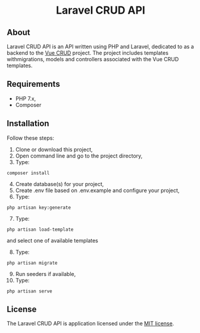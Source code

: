 <h1 align="center">Laravel CRUD API</h1>

## About

Laravel CRUD API is an API written using PHP and Laravel, dedicated to as a backend to the <a href="https://github.com/szczepanmasny/vue-crud">Vue CRUD</a> project. The project includes templates withmigrations, models and controllers associated with the Vue CRUD templates.

## Requirements
- PHP 7.x,
- Composer

## Installation

Follow these steps:
1. Clone or download this project,
2. Open command line and go to the project directory,
3. Type:
```
composer install
```
4. Create database(s) for your project,
5. Create .env file based on .env.example and configure your project,
6. Type:
```
php artisan key:generate
```
7. Type:
```
php artisan load-template
```
and select one of available templates

8. Type:
```
php artisan migrate
```
9. Run seeders if available,
10. Type:
```
php artisan serve
```

## License

The Laravel CRUD API is application licensed under the [MIT license](http://opensource.org/licenses/MIT).
